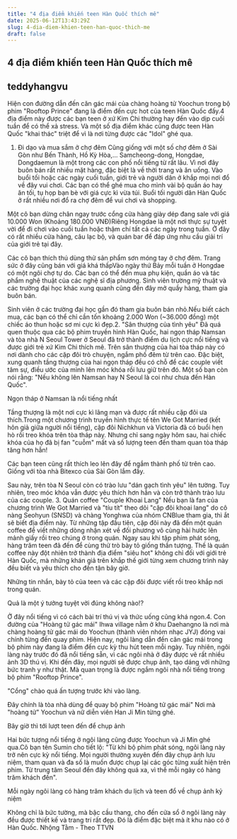 ```yaml
---
title: "4 địa điểm khiến teen Hàn Quốc thích mê"
date: 2025-06-12T13:43:29Z
slug: 4-dia-diem-khien-teen-han-quoc-thich-me
draft: false
---
```


## 4 địa điểm khiến teen Hàn Quốc thích mê

## teddyhangvu

Hiện con đường dẫn đến căn gác mái của chàng hoàng tử Yoochun trong bộ phim "Rooftop Prince" đang là điểm đến cực hot của teen Hàn Quốc đấy.4 địa điểm này được các bạn teen ở xứ Kim Chi thường hay đến vào dịp cuối tuần để có thể xả stress. Và một số địa điểm khác cũng được teen Hàn Quốc "khai thác" triệt để vì là nơi từng được các "Idol" ghé qua. 
1. Đi dạo và mua sắm ở chợ đêm
Cũng giống với một số chợ đêm ở Sài Gòn như Bến Thành, Hồ Kỳ Hòa,... Samcheong-dong, Hongdae, Dongdaemun là một trong các con phố nổi tiếng từ rất lâu. Vì nơi đây buôn bán rất nhiều mặt hàng, đặc biệt là về thời trang và ăn uống. Vào buổi tối hoặc các ngày cuối tuần, giới trẻ và người dân ở khắp mọi nơi đổ về đây vui chơi. Các bạn có thể ghé mua cho mình vài bộ quần áo hay ăn tối, tụ họp bạn bè với giá cực kì vừa túi.
Buổi tối người dân Hàn Quốc ở rất nhiều nơi đổ ra chợ đêm để vui chơi và shopping.


Một cô bạn dừng chân ngay trước cổng cửa hàng giày dép đang sale với giá 10.000 Won (Khoảng 180.000 VNĐ)Riêng Hongdae là một nơi thực sự tuyệt vời để đi chơi vào cuối tuần hoặc thậm chí tất cả các ngày trong tuần. Ở đây có rất nhiều cửa hàng, câu lạc bộ, và quán bar để đáp ứng nhu cầu giải trí của giới trẻ tại đây.


Các cô bạn thích thú dùng thử sản phẩm sơn móng tay ở chợ đêm.
 Trang sức ở đây cũng bán với giá khá thấpVào ngày thứ Bảy mỗi tuần ở Hongdae có một ngôi chợ tự do. Các bạn có thể đến mua phụ kiện, quần áo và tác phẩm nghệ thuật của các nghệ sĩ địa phương. Sinh viên trường mỹ thuật và các trường đại học khác xung quanh cũng đến đây mở quầy hàng, tham gia buôn bán.




Sinh viên ở các trường đại học gần đó tham gia buôn bán nhỏ.Nếu biết cách mua, các bạn có thể chỉ cần tốn khoảng 2.000 Won (~36.000 đồng) một chiếc áo thun hoặc sơ mi cực kì đẹp.2. "Sân thượng của tình yêu"
Đã quá quen thuộc qua các bộ phim truyền hình Hàn Quốc, hai ngọn tháp Namsan và tòa nhà N Seoul Tower ở Seoul đã trở thành điểm du lịch cực nổi tiếng và được giới trẻ xứ Kim Chi thích mê. Trên sân thượng của hai tòa tháp này có nơi dành cho các cặp đôi trò chuyện, ngắm phố đêm từ trên cao. Đặc biệt, xung quanh tầng thượng của hai ngọn tháp đều có chỗ để các couple viết tâm sự, điều ước của mình lên móc khóa rồi lưu giữ trên đó. Một số bạn còn nói rằng: "Nếu không lên Namsan hay N Seoul là coi như chưa đến Hàn Quốc".

Ngọn tháp ở Namsan là nổi tiếng nhất



Tầng thượng là một nơi cực kì lãng mạn và được rất nhiều cặp đôi ưa thích.Trong một chương trình truyền hình thực tế tên We Got Married (kết hôn giả giữa người nổi tiếng), cặp đôi Nichkhun và Victoria đã có buổi hẹn hò rồi treo khóa trên tòa tháp này. Nhưng chỉ sang ngày hôm sau, hai chiếc khóa của họ đã bị fan "cuỗm" mất và số lượng teen đến tham quan tòa tháp tăng hơn hẳn!


Các bạn teen cũng rất thích leo lên đây để ngắm thành phố từ trên cao. Giống với tòa nhà Bitexco của Sài Gòn lắm đấy.


Sau này, trên tòa N Seoul còn có trào lưu "dán gạch tình yêu" lên tường. Tuy nhiên, treo móc khóa vẫn được yêu thích hơn hẳn và còn trở thành trào lưu của các couple. 3. Quán coffee "Couple Khoai Lang"
Nếu bạn là fan của chương trình We Got Married  và "tíu tít" theo dõi "cặp đôi khoai lang" do cô nàng Seohyun (SNSD) và chàng Yonghwa của nhóm CNBlue tham gia, thì ắt sẽ biết địa điểm này.
Từ những tập đầu tiên, cặp đôi này đã đến một quán coffee để viết những dòng nhận xét về đối phương vô cùng hài hước lên mảnh giấy rồi treo chúng ở trong quán. Ngay sau khi tập phim phát sóng, hàng trăm teen đã đến để cùng thử trò bày tỏ giống thần tượng. Thế là quán coffee này đột nhiên trở thành địa điểm "siêu hot" không chỉ đối với giới trẻ Hàn Quốc, mà những khán giả trên khắp thế giới từng xem chương trình này đều biết và yêu thích cho đến tận bây giờ.



Những tin nhắn, bày tỏ của teen và các cặp đôi được viết rồi treo khắp nơi trong quán.


Quả là một ý tưởng tuyệt vời đúng không nào!?



Ở đây nổi tiếng vì có cách bài trí thú vị và thức uống cũng khá ngon.4. Con đường của "Hoàng tử gác mái"
Ihwa village nằm ở khu Daehangno là nơi mà chàng hoàng tử gác mái do Yoochun (thành viên nhóm nhạc JYJ) đóng vai chính từng đến quay phim. Hiện nay, ngôi làng dẫn đến căn gác mái trong bộ phim này đang là điểm đến cực kỳ thu hút teen mỗi ngày.
Tuy nhiên, ngôi làng này trước đó đã nổi tiếng sẵn, vì các ngôi nhà ở đây được vẽ rất nhiều ảnh 3D thú vị. Khi đến đây, mọi người sẽ được chụp ảnh, tạo dáng với những bức tranh y như thật. Mà quan trọng là được ngắm ngôi nhà nổi tiếng trong bộ phim "Rooftop Prince".

"Cổng" chào quá ấn tượng trước khi vào làng.



 
Đây chính là tòa nhà dùng để quay bộ phim "Hoàng tử gác mái"
Nơi mà "hoàng tử" Yoochun và nữ diễn viên Han Ji Min từng ghé.

Bây giờ thì tới lượt teen đến để chụp ảnh


 


Hai bức tượng nổi tiếng ở ngôi làng cũng được Yoochun và Ji Min ghé qua.Cô bạn tên Sumin cho tiết lộ: "Từ khi bộ phim phát sóng, ngôi làng này trở nên cực kỳ nổi tiếng. Mọi người thường xuyên đến đây chụp ảnh lưu niệm, tham quan và đa số là muốn được chụp lại các góc từng xuất hiện trên phim. Từ trung tâm Seoul đến đây không quá xa, vì thế mỗi ngày có hàng trăm khách đến". 

 


Mỗi ngày ngôi làng có hàng trăm khách du lịch và teen đổ về chụp ảnh kỷ niệm


Không chỉ là bức tường, mà bậc cầu thang, cho đến cửa sổ ở ngôi làng này đều được thiết kế và trang trí rất đẹp. Đó là điểm đặc biệt mà ít khu nào có ở Hàn Quốc. Nhộng Tằm - Theo TTVN